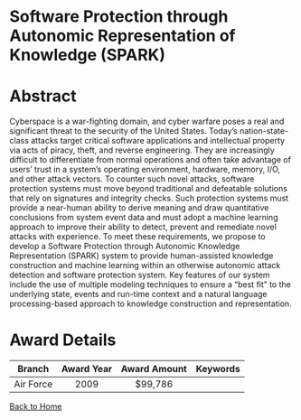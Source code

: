 
Software Protection through Autonomic Representation of Knowledge (SPARK)
=========================================================================

# Abstract


Cyberspace is a war-fighting domain, and cyber warfare poses a real and significant threat to the security of the United States. Today’s nation-state-class attacks target critical software applications and intellectual property via acts of piracy, theft, and reverse engineering. They are increasingly difficult to differentiate from normal operations and often take advantage of users’ trust in a system’s operating environment, hardware, memory, I/O, and other attack vectors. To counter such novel attacks, software protection systems must move beyond traditional and defeatable solutions that rely on signatures and integrity checks. Such protection systems must provide a near-human ability to derive meaning and draw quantitative conclusions from system event data and must adopt a machine learning approach to improve their ability to detect, prevent and remediate novel attacks with experience. To meet these requirements, we propose to develop a Software Protection through Autonomic Knowledge Representation (SPARK) system to provide human-assisted knowledge construction and machine learning within an otherwise autonomic attack detection and software protection system. Key features of our system include the use of multiple modeling techniques to ensure a “best fit” to the underlying state, events and run-time context and a natural language processing-based approach to knowledge construction and representation.  

# Award Details

|Branch|Award Year|Award Amount|Keywords|
| :---: | :---: | :---: | :---: |
|Air Force|2009|$99,786||
  
  


[Back to Home](https://github.com/chrischow/dod_sbir_awards/Reports/JH/#2297)